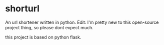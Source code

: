 # shorturl
An url shortener written in python.
Edit: I'm pretty new to this open-source project thing, so please dont expect much.

this project is based on python flask.
